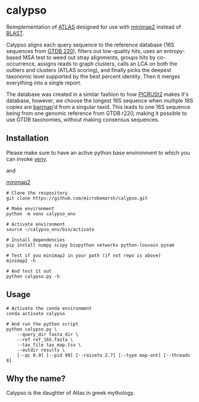 # calypso
Reimplementation of [ATLAS](https://github.com/marbl/ATLAS) designed for use with [minimap2](https://github.com/lh3/minimap2)
instead of [BLAST](https://www.ncbi.nlm.nih.gov/books/NBK279690/).

Calypso aligns each query sequence to the reference database (16S sequences from [GTDB 220](https://gtdb.ecogenomic.org/stats/r220)), filters out low-quality hits,
uses an entropy-based MSA test to weed out stray alignments, groups hits by co-occurrence, assigns reads to graph clusters,
calls an LCA on both the outliers and clusters (ATLAS scoring), and finally picks the deepest taxonomic level supported by the best percent identity.
Then it merges everything into a single report.

The database was created in a similar fashion to how [PICRUSt2](https://github.com/picrust/picrust2) makes it's database, however,
we choose the longest 16S sequence when multiple 16S copies are [barrnap](https://github.com/tseemann/barrnap)'d from a singular taxid. 
This leads to one 16S sequence being from one genomic reference from GTDB r220, making it possible to use GTDB taxonomies, without making consensus sequences.

## Installation
Please make sure to have an active python base environment to which you can invoke [venv](https://docs.python.org/3/library/venv.html).

and

[minimap2](https://github.com/lh3/minimap2)

```
# Clone the respository
git clone https://github.com/microbemarsh/calypso.git

# Make environment
python -m venv calypso_env

# Activate environment
source ~/calypso_env/bin/activate

# Install dependencies
pip install numpy scipy biopython networkx python-louvain pysam

# Test if you minimap2 in your path (if not repo is above)
minimap2 -h

# And test it out
python calypso.py -h
```

## Usage

```
# Activate the conda environment
conda activate calypso

# And run the python script
python calypso.py \
    --query_dir fasta_dir \
    --ref ref_16S.fasta \
    --tax_file tax_map.tsv \
    --outdir results \
    [--qc 0.9] [--pid 99] [--raiseto 2.7] [--type map-ont] [--threads 8]
```

## Why the name?
Calypso is the daughter of Atlas in greek mythology.
